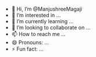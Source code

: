 - 👋 Hi, I’m @ManjushreeMagaji
- 👀 I’m interested in ...
- 🌱 I’m currently learning ...
- 💞️ I’m looking to collaborate on ...
- 📫 How to reach me ...
- 😄 Pronouns: ...
- ⚡ Fun fact: ...

<!---
ManjushreeMagaji/ManjushreeMagaji is a ✨ special ✨ repository because its `README.md` (this file) appears on your GitHub profile.
You can click the Preview link to take a look at your changes.
--->
